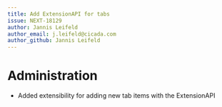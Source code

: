 ```yaml
---
title: Add ExtensionAPI for tabs
issue: NEXT-18129
author: Jannis Leifeld
author_email: j.leifeld@cicada.com
author_github: Jannis Leifeld
---
```

# Administration
* Added extensibility for adding new tab items with the ExtensionAPI
